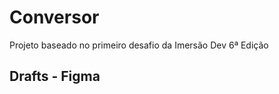 <h1> Conversor </h1>

<p> Projeto baseado no primeiro desafio da Imersão Dev 6ª Edição</p>


<h2>Drafts - Figma </h2>
<a href="https://www.figma.com/file/f20uDJaTHU6SmUDMz8Izdq/Conversor?node-id=0%3A1&t=srlWO0xdywyXWxmd-1"></a>
